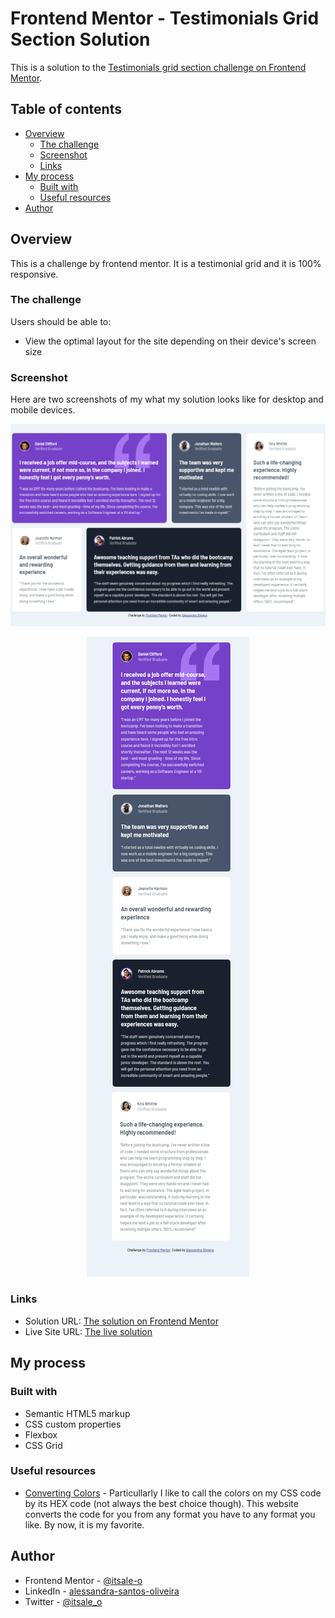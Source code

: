 # Frontend Mentor - Testimonials Grid Section Solution

This is a solution to the [Testimonials grid section challenge on Frontend Mentor](https://www.frontendmentor.io/challenges/testimonials-grid-section-Nnw6J7Un7). 

## Table of contents

- [Overview](#overview)
  - [The challenge](#the-challenge)
  - [Screenshot](#screenshot)
  - [Links](#links)
- [My process](#my-process)
  - [Built with](#built-with)
  - [Useful resources](#useful-resources)
- [Author](#author)

## Overview

This is a challenge by frontend mentor. It is a testimonial grid and it is 100% responsive.

### The challenge

Users should be able to:

- View the optimal layout for the site depending on their device's screen size

### Screenshot

Here are two screenshots of my what my solution looks like for desktop and mobile devices.

![](/images/desktop_solution.png)

<div align="center">

![](/images/mobile_solution.png)

</div>

### Links

- Solution URL: [The solution on Frontend Mentor](https://www.frontendmentor.io/solutions/testimonials-grid-section-solution-E1RMReFmdm)
- Live Site URL: [The live solution](https://itsale-o.github.io/testimonials-grid-section/)

## My process

### Built with

- Semantic HTML5 markup
- CSS custom properties
- Flexbox
- CSS Grid

### Useful resources

- [Converting Colors](https://convertingcolors.com/) - Particullarly I like to call the colors on my CSS code by its HEX code (not always the best choice though). This website converts the code for you from any format you have to any format you like. By now, it is my favorite.

## Author

- Frontend Mentor - [@itsale-o](https://www.frontendmentor.io/profile/itsale-o)
- LinkedIn - [alessandra-santos-oliveira](https://www.linkedin.com/in/alessandra-santos-oliveira/)
- Twitter - [@itsale_o](https://www.twitter.com/itsale_o)
